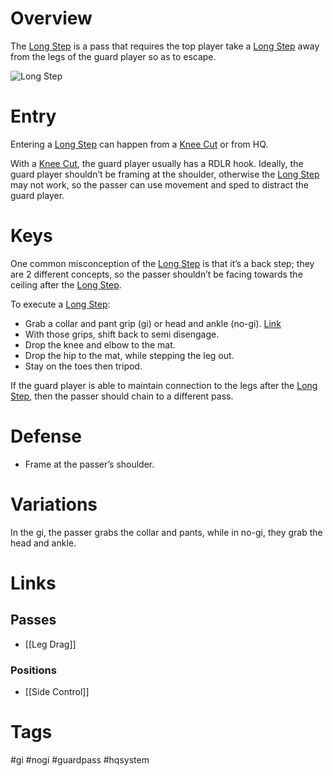 # Overview
The <u>Long Step</u> is a pass that requires the top player take a <u>Long Step</u> away from the legs of the guard player so as to escape.

![Long Step](https://cdn.evolve-mma.com/wp-content/uploads/2023/10/long-step-pass-edited.jpg)
# Entry
Entering a <u>Long Step</u> can happen from a [Knee Cut](obsidian://open?vault=Obsidian-BJJ-Notes&file=Guard%20Passes%2FKnee%20Cut) or from HQ.

With a [Knee Cut](obsidian://open?vault=Obsidian-BJJ-Notes&file=Guard%20Passes%2FKnee%20Cut), the guard player usually has a RDLR hook. Ideally, the guard player shouldn’t be framing at the shoulder, otherwise the <u>Long Step</u> may not work, so the passer can use movement and sped to distract the guard player.
# Keys
One common misconception of the <u>Long Step</u> is that it’s a back step; they are 2 different concepts, so the passer shouldn’t be facing towards the ceiling after the <u>Long Step</u>.

To execute a <u>Long Step</u>:
- Grab a collar and pant grip (gi) or head and ankle (no-gi). [Link](https://www.youtube.com/watch?v=2FIBw6DJgAw&t=7s)
- With those grips, shift back to semi disengage.
- Drop the knee and elbow to the mat.
- Drop the hip to the mat, while stepping the leg out.
- Stay on the toes then tripod.

If the guard player is able to maintain connection to the legs after the <u>Long Step</u>, then the passer should chain to a different pass.
# Defense
- Frame at the passer’s shoulder.
# Variations
In the gi, the passer grabs the collar and pants, while in no-gi, they grab the head and ankle. 
# Links
## Passes
- [[Leg Drag]]
### Positions
- [[Side Control]]
# Tags
#gi #nogi #guardpass #hqsystem 